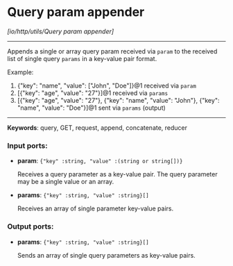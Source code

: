 # Query param appender

_[io/http/utils/Query param appender]_

---

Appends a single or array query param received via `param` to the received list of single query `params` in a key-value pair format.  
  
Example:  
1. {"key": "name", "value": ["John", "Doe"]}@1 received via `param`  
2. [{"key": "age", "value": "27"}]@1 received via `params`  
3. [{"key": "age", "value": "27"}, {"key": "name", "value": "John"}, {"key": "name", "value": "Doe"}]@1 sent via `params` (output)  

---

__Keywords__: query, GET, request, append, concatenate, reducer

### Input ports:

* __param__: ` {"key" :string, "value" :(string or string[])} `

    Receives a query parameter as a key-value pair. The query parameter may be a single value or an array.


* __params__: ` {"key" :string, "value" :string}[] `

    Receives an array of single parameter key-value pairs.

### Output ports:

* __params__: ` {"key" :string, "value" :string}[] `

    Sends an array of single query parameters as key-value pairs.

